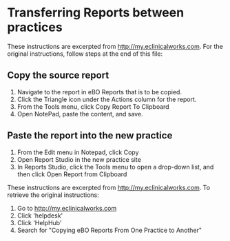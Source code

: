 # Transferring Reports between practices
These instructions are excerpted from http://my.eclinicalworks.com. For the original instructions, follow steps at the end of this file:

## Copy the source report
 1. Navigate to the report in eBO Reports that is to be copied.
 2. Click the Triangle icon under the Actions column for the report.
 3. From the Tools menu, click Copy Report To Clipboard
 4. Open NotePad, paste the content, and save.
 
## Paste the report into the new practice
 1. From the Edit menu in Notepad, click Copy
 2. Open Report Studio in the new practice site
 3. In Reports Studio, click the Tools menu to open a drop-down list, and then click Open Report from Clipboard

These instructions are excerpted from http://my.eclinicalworks.com. To retrieve the original instructions:
 1. Go to http://my.eclinicalworks.com
 2. Click 'helpdesk'
 3. Click 'HelpHub'
 4. Search for "Copying eBO Reports From One Practice to Another" 
